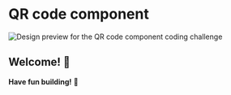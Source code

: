 # QR code component

![Design preview for the QR code component coding challenge](./preview.jpg)

## Welcome! 👋

**Have fun building!** 🚀
